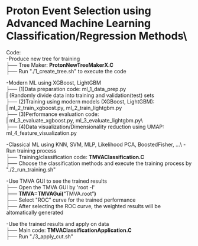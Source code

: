 # Proton Event Selection using Advanced Machine Learning Classification/Regression Methods\

Code:<br/>
-Produce new tree for training\
├── Tree Maker: **ProtonNewTreeMakerX.C** \
├── Run "./1_create_tree.sh" to execute the code

-Modern ML using XGBoost, LightGBM\
├── (1)Data preparation code: ml_1_data_prep.py\
|      (Randomly divide data into training and validation(test) sets    
├── (2)Training using modern models (XGBoost, LightGBM):\
|      ml_2_train_xgboost.py, ml_2_train_lightgbm.py\
├── (3)Performance evaluation code:\
|      ml_3_evaluate_xgboost.py, ml_3_evaluate_lightgbm.py\           
├── (4)Data visualization/Dimensionality reduction using UMAP:\
       ml_4_feature_visualization.py
 
-Classical ML using KNN, SVM, MLP, Likelihood PCA, BoostedFisher, ...\ 
-Run training process\
├── Training/classification code: **TMVAClassification.C** \
├── Choose the classification methods and execute the training process by "./2_run_training.sh" 

-Use TMVA GUI to see the trained results\
├── Open the TMVA GUI by 'root -l'\
├── **TMVA::TMVAGui(**“TMVA.root”**)**\
├── Select "ROC" curve for the trained performance\
├── After selecting the ROC curve, the weighted results will be altomatically generated

-Use the trained results and apply on data\
├── Main code: **TMVAClassificationApplication.C**\
├── Run "./3_apply_cut.sh"
